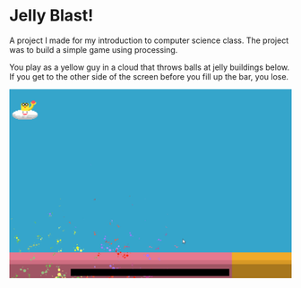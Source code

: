 # Jelly Blast!
A project I made for my introduction to computer science class. The project was to build a simple game using processing.


You play as a yellow guy in a cloud that throws balls at jelly buildings below.
If you get to the other side of the screen before you fill up the bar, you lose.


![alt-text](https://github.com/ConnorAustin/JellyBlast/raw/master/gameplay.gif "Gameplay gif")
